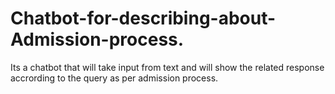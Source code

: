 # Chatbot-for-describing-about-Admission-process.
Its a chatbot that will take input from text and will show the related response accrording to the query as per admission process.
